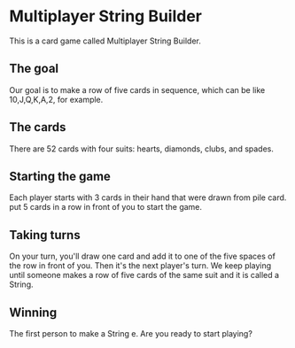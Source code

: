 # **Multiplayer String Builder**

This is a card game called Multiplayer String Builder.

## **The goal**

Our goal is to make a row of five cards in sequence, which can be like 10,J,Q,K,A,2, for example.

## **The cards**

There are 52 cards with four suits: hearts, diamonds, clubs, and spades.

## **Starting the game**

Each player starts with 3 cards in their hand that were drawn from pile card. put 5 cards in a row in front of you to start the game.

## **Taking turns**

On your turn, you'll draw one card and add it to one of the five spaces of the row in front of you. Then it's the next player's turn. We keep playing until someone makes a row of five cards of the same suit and it is called a String.

## **Winning**

The first person to make a String e. Are you ready to start playing?